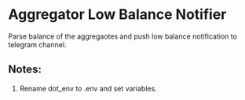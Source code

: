 # Aggregator Low Balance Notifier


Parse balance of the aggregaotes and push low balance notification to telegram channel.



## Notes:


1. Rename dot_env to .env and set variables.
